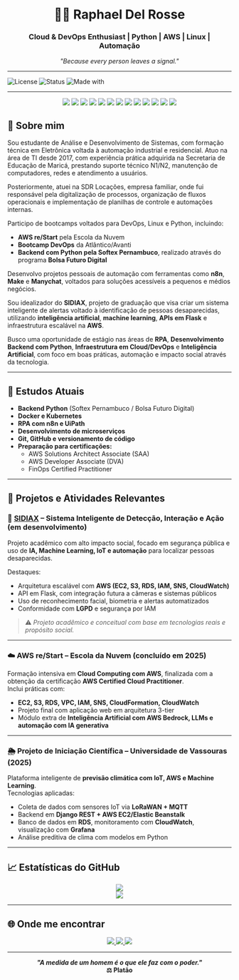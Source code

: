 <h1 align="center">👨‍💻 Raphael Del Rosse</h1>
<h3 align="center">Cloud & DevOps Enthusiast | Python | AWS | Linux | Automação</h3>

<p align="center"><em>"Because every person leaves a signal."</em></p>

---

![License](https://img.shields.io/badge/license-MIT-blue.svg)
![Status](https://img.shields.io/badge/status-Em%20Evolução-yellow)
![Made with](https://img.shields.io/badge/made%20with-%E2%9D%A4%20by%20Raphael%20Del%20Rosse-blueviolet)

---

<p align="center">
  <img src="https://img.shields.io/badge/IA-blueviolet?style=for-the-badge&logo=openai&logoColor=white" />
  <img src="https://img.shields.io/badge/Python-3776AB?style=for-the-badge&logo=python&logoColor=white" />
  <img src="https://img.shields.io/badge/Flask-black?style=for-the-badge&logo=flask&logoColor=white" />
  <img src="https://img.shields.io/badge/Django-092E20?style=for-the-badge&logo=django&logoColor=white" />
  <img src="https://img.shields.io/badge/n8n-EF6C00?style=for-the-badge&logo=n8n&logoColor=white" />
  <img src="https://img.shields.io/badge/Docker-2496ED?style=for-the-badge&logo=docker&logoColor=white" />
  <img src="https://img.shields.io/badge/Kubernetes-326CE5?style=for-the-badge&logo=kubernetes&logoColor=white" />
  <img src="https://img.shields.io/badge/Git-F05032?style=for-the-badge&logo=git&logoColor=white" />
  <img src="https://img.shields.io/badge/GitHub-181717?style=for-the-badge&logo=github&logoColor=white" />
  <img src="https://img.shields.io/badge/CI%2FCD-0A0A0A?style=for-the-badge&logo=githubactions&logoColor=white" />
  <img src="https://img.shields.io/badge/Grafana-F46800?style=for-the-badge&logo=grafana&logoColor=white" />
  <img src="https://img.shields.io/badge/Prometheus-E6522C?style=for-the-badge&logo=prometheus&logoColor=white" />
  <img src="https://img.shields.io/badge/AWS-232F3E?style=for-the-badge&logo=amazonaws&logoColor=white" />
</p>

## 👋 Sobre mim

Sou estudante de Análise e Desenvolvimento de Sistemas, com formação técnica em Eletrônica voltada à automação industrial e residencial. Atuo na área de TI desde 2017, com experiência prática adquirida na Secretaria de Educação de Maricá, prestando suporte técnico N1/N2, manutenção de computadores, redes e atendimento a usuários.

Posteriormente, atuei na SDR Locações, empresa familiar, onde fui responsável pela digitalização de processos, organização de fluxos operacionais e implementação de planilhas de controle e automações internas.

Participo de bootcamps voltados para DevOps, Linux e Python, incluindo:
- **AWS re/Start** pela Escola da Nuvem
- **Bootcamp DevOps** da Atlântico/Avanti
- **Backend com Python pela Softex Pernambuco**, realizado através do programa **Bolsa Futuro Digital**

Desenvolvo projetos pessoais de automação com ferramentas como **n8n**, **Make** e **Manychat**, voltados para soluções acessíveis a pequenos e médios negócios.

Sou idealizador do **SIDIAX**, projeto de graduação que visa criar um sistema inteligente de alertas voltado à identificação de pessoas desaparecidas, utilizando **inteligência artificial**, **machine learning**, **APIs em Flask** e infraestrutura escalável na **AWS**.

Busco uma oportunidade de estágio nas áreas de **RPA**, **Desenvolvimento Backend com Python**, **Infraestrutura em Cloud/DevOps** e **Inteligência Artificial**, com foco em boas práticas, automação e impacto social através da tecnologia.

---

## 📖 Estudos Atuais

- **Backend Python** (Softex Pernambuco / Bolsa Futuro Digital)
- **Docker e Kubernetes**
- **RPA com n8n e UiPath**
- **Desenvolvimento de microserviços**
- **Git, GitHub e versionamento de código**
- **Preparação para certificações:**
  - AWS Solutions Architect Associate (SAA)
  - AWS Developer Associate (DVA)
  - FinOps Certified Practitioner

---

## 🚀 Projetos e Atividades Relevantes

### 🧠 [SIDIAX](https://github.com/rapharossepro/sidiax) – Sistema Inteligente de Detecção, Interação e Ação (em desenvolvimento)
Projeto acadêmico com alto impacto social, focado em segurança pública e uso de **IA, Machine Learning, IoT e automação** para localizar pessoas desaparecidas.

Destaques:
- Arquitetura escalável com **AWS (EC2, S3, RDS, IAM, SNS, CloudWatch)**
- API em Flask, com integração futura a câmeras e sistemas públicos
- Uso de reconhecimento facial, biometria e alertas automatizados
- Conformidade com **LGPD** e segurança por IAM

> ⚠️ *Projeto acadêmico e conceitual com base em tecnologias reais e propósito social.*

---

### ☁️ AWS re/Start – Escola da Nuvem (concluído em 2025)
Formação intensiva em **Cloud Computing com AWS**, finalizada com a obtenção da certificação **AWS Certified Cloud Practitioner**.  
Inclui práticas com:
- **EC2, S3, RDS, VPC, IAM, SNS, CloudFormation, CloudWatch**
- Projeto final com aplicação web em arquitetura 3-tier
- Módulo extra de **Inteligência Artificial com AWS Bedrock, LLMs e automação com IA generativa**

---

### 🌦️ Projeto de Iniciação Científica – Universidade de Vassouras (2025)
Plataforma inteligente de **previsão climática com IoT, AWS e Machine Learning**.  
Tecnologias aplicadas:
- Coleta de dados com sensores IoT via **LoRaWAN + MQTT**
- Backend em **Django REST + AWS EC2/Elastic Beanstalk**
- Banco de dados em **RDS**, monitoramento com **CloudWatch**, visualização com **Grafana**
- Análise preditiva de clima com modelos em Python

---

## 📈 Estatísticas do GitHub

<p align="center">
  <img src="https://github-readme-stats.vercel.app/api?username=rapharossepro&show_icons=true&theme=tokyonight" />
  <br/>
  <img src="https://github-readme-stats.vercel.app/api/top-langs/?username=rapharossepro&layout=compact&theme=tokyonight" />
</p>

---

## 🌐 Onde me encontrar

<p align="center">
  <a href="https://www.linkedin.com/in/raphaeldelrosse/" target="_blank">
    <img src="https://img.shields.io/badge/LinkedIn-blue?style=for-the-badge&logo=linkedin" />
  </a>
  <a href="https://www.instagram.com/rapharosse/" target="_blank">
    <img src="https://img.shields.io/badge/Instagram-E4405F?style=for-the-badge&logo=instagram&logoColor=white" />
  </a>
  <a href="mailto:rapharosseprofissional@gmail.com" target="_blank">
    <img src="https://img.shields.io/badge/Gmail-D14836?style=for-the-badge&logo=gmail&logoColor=white" />
  </a>
</p>

---

<p align="center"><strong><em>"A medida de um homem é o que ele faz com o poder."</em><br>⚖️ Platão</strong></p>
